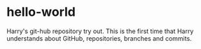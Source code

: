 # hello-world
Harry's git-hub repository try out.
This is the first time that Harry understands about GitHub, repositories, branches and commits.
